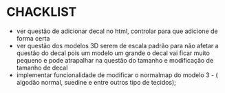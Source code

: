 # CHACKLIST

- ver questão de adicionar decal no html, controlar para que adicione de forma certa
- ver questão dos modelos 3D serem de escala padrão para não afetar a questão do decal
pois um modelo um grande o decal vai ficar muito pequeno e pode atrapalhar na questão do tamanho e modificação de tamanho 
de decal
- implementar funcionalidade de modificar o normalmap do modelo 3 - ( algodão normal, suedine e entre outros tipo de tecidos);
